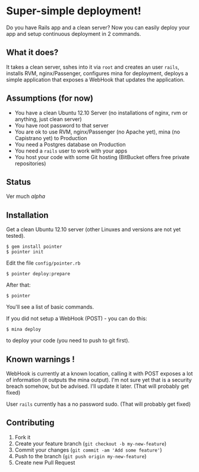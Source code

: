 # Super-simple deployment!

Do you have Rails app and a clean server? Now you can easily deploy your app and setup continuous deployment
in 2 commands.

## What it does?

It takes a clean server, sshes into it via `root` and creates an user `rails`, installs RVM, nginx/Passenger,
configures mina for deployment, deploys a simple application that exposes a WebHook that updates the application.

## Assumptions (for now)

* You have a clean Ubuntu 12.10 Server (no installations of nginx, rvm or anything, just clean server)
* You have root password to that server
* You are ok to use RVM, nginx/Passenger (no Apache yet), mina (no Capistrano yet) to Production
* You need a Postgres database on Production
* You need a `rails` user to work with your apps
* You host your code with some Git hosting (BitBucket offers free private repositories)

## Status

Ver much *alpha*

## Installation

Get a clean Ubuntu 12.10 server (other Linuxes and versions are not yet tested).

    $ gem install pointer
    $ pointer init

Edit the file `config/pointer.rb`

    $ pointer deploy:prepare

After that:

    $ pointer

You'll see a list of basic commands.

If you did not setup a WebHook (POST) - you can do this:

    $ mina deploy

to deploy your code (you need to push to git first).

## Known warnings !

WebHook is currently at a known location, calling it with POST exposes a lot of information (it outputs the mina
output). I'm not sure yet that is a security breach somehow, but be advised. I'll update it later. (That will probably get fixed)

User `rails` currently has a no password sudo. (That will probably get fixed)

## Contributing

1. Fork it
2. Create your feature branch (`git checkout -b my-new-feature`)
3. Commit your changes (`git commit -am 'Add some feature'`)
4. Push to the branch (`git push origin my-new-feature`)
5. Create new Pull Request
